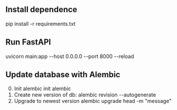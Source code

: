 ## Install dependence
pip install -r requirements.txt

## Run FastAPI
uvicorn main:app --host 0.0.0.0 --port 8000 --reload

## Update database with Alembic
0. Init
alembic init alembic
1. Create new version of db:
alembic revision --autogenerate
2. Upgrade to newest version
alembic upgrade head -m "message"